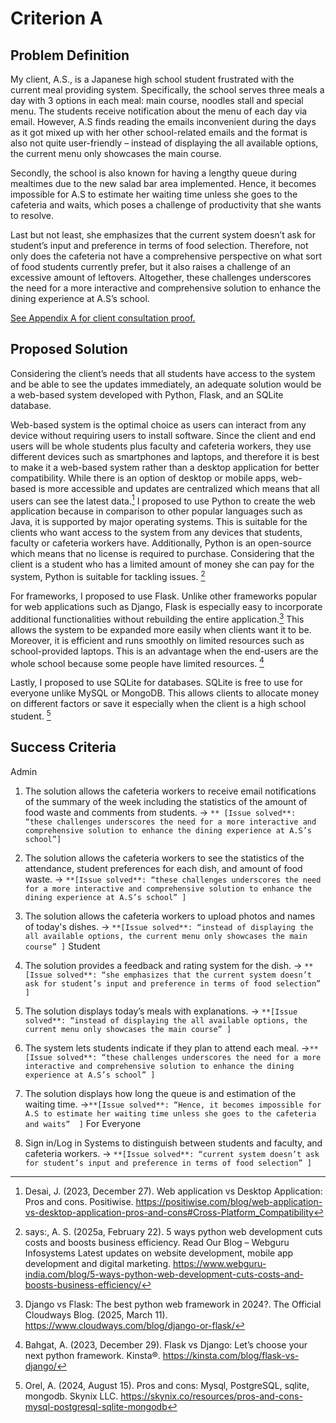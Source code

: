# Criterion A

## Problem Definition

My client, A.S., is a Japanese high school student frustrated with the current meal providing system. Specifically, the school serves three meals a day with 3 options in each meal: main course, noodles stall and special menu. The students receive notification about the menu of each day via email. However, A.S finds reading the emails inconvenient during the days as it got mixed up with her other school-related emails and the format is also not quite user-friendly – instead of displaying the all available options, the current menu only showcases the main course.  

Secondly, the school is also known for having a lengthy queue during mealtimes due to the new salad bar area implemented. Hence, it becomes impossible for A.S to estimate her waiting time unless she goes to the cafeteria and waits, which poses a challenge of productivity that she wants to resolve.  

Last but not least, she emphasizes that the current system doesn’t ask for student’s input and preference in terms of food selection. Therefore, not only does the cafeteria not have a comprehensive perspective on what sort of food students currently prefer, but it also raises a challenge of an excessive amount of leftovers. Altogether, these challenges underscores the need for a more interactive and comprehensive solution to enhance the dining experience at A.S’s school.

[See Appendix A for client consultation proof.](IA_Appendix)



## Proposed Solution

Considering the client’s needs that all students have access to the system and be able to see the updates immediately, an adequate solution would be a web-based system developed with Python, Flask, and an SQLite database.  

Web-based system is the optimal choice as users can interact from any device without requiring users to install software. Since the client and end users will be whole students plus faculty and cafeteria workers, they use different devices such as smartphones and laptops, and therefore it is best to make it a web-based system rather than a desktop application for better compatibility. While there is an option of desktop or mobile apps, web-based is more accessible and updates are centralized which means that all users can see the latest data.[^1] I proposed to use Python to create the web application because in comparison to other popular languages such as Java, it is supported by major operating systems. This is suitable for the clients who want access to the system from any devices that students, faculty or cafeteria workers have. Additionally, Python is an open-source which means that no license is required to purchase. Considering that the client is a student who has a limited amount of money she can pay for the system, Python is suitable for tackling issues. [^2]

For frameworks, I proposed to use Flask. Unlike other frameworks popular for web applications such as Django, Flask is especially easy to incorporate additional functionalities without rebuilding the entire application.[^3] This allows the system to be expanded more easily when clients want it to be. Moreover, it is efficient and runs smoothly on limited resources such as school-provided laptops. This is an advantage when the end-users are the whole school because some people have limited resources. [^4]

Lastly, I proposed to use SQLite for databases. SQLite is free to use for everyone unlike MySQL or MongoDB. This allows clients to allocate money on different factors or save it especially when the client is a high school student. [^5]

## Success Criteria 

Admin
1. The solution allows the cafeteria workers to receive email notifications of the summary of the week including the statistics of the amount of food waste and comments from students.
 -> ```** [Issue solved**: “these challenges underscores the need for a more interactive and comprehensive solution to enhance the dining experience at A.S’s school”]```

2. The solution allows the cafeteria workers to see the statistics of the attendance, student preferences for each dish, and amount of food waste.
 -> ```**[Issue solved**: “these challenges underscores the need for a more interactive and comprehensive solution to enhance the dining experience at A.S’s school” ]```

3. The solution allows the cafeteria workers to upload photos and names of today's dishes.
 -> ```**[Issue solved**: “instead of displaying the all available options, the current menu only showcases the main course” ]```
Student
4. The solution provides a feedback and rating system for the dish. 
 -> ```**[Issue solved**: “she emphasizes that the current system doesn’t ask for student’s input and preference in terms of food selection” ]```
5. The solution displays today’s  meals with explanations.
 -> ```**[Issue solved**: “instead of displaying the all available options, the current menu only showcases the main course” ]```
6. The system lets students indicate if they plan to attend each meal.
 ->```**[Issue solved**: “these challenges underscores the need for a more interactive and comprehensive solution to enhance the dining experience at A.S’s school” ]```
7. The solution displays how long the queue is and estimation of the waiting time.
 ->```**[Issue solved**: “Hence, it becomes impossible for A.S to estimate her waiting time unless she goes to the cafeteria and waits”  ]```
For Everyone

8. Sign in/Log in Systems to distinguish between students and faculty, and cafeteria workers.
 -> ```**[Issue solved**: “current system doesn’t ask for student’s input and preference in terms of food selection” ]```

[^1]: Desai, J. (2023, December 27). Web application vs Desktop Application: Pros and cons. Positiwise. https://positiwise.com/blog/web-application-vs-desktop-application-pros-and-cons#Cross-Platform_Compatibility
[^2]: says:, A. S. (2025a, February 22). 5 ways python web development cuts costs and boosts business efficiency. Read Our Blog – Webguru Infosystems Latest updates on website development, mobile app development and digital marketing. https://www.webguru-india.com/blog/5-ways-python-web-development-cuts-costs-and-boosts-business-efficiency/
[^3]: Django vs Flask: The best python web framework in 2024?. The Official Cloudways Blog. (2025, March 11). https://www.cloudways.com/blog/django-or-flask/ 
[^4]: Bahgat, A. (2023, December 29). Flask vs Django: Let’s choose your next python framework. Kinsta®. https://kinsta.com/blog/flask-vs-django/
[^5]: Orel, A. (2024, August 15). Pros and cons: Mysql, PostgreSQL, sqlite, mongodb. Skynix LLC. https://skynix.co/resources/pros-and-cons-mysql-postgresql-sqlite-mongodb

